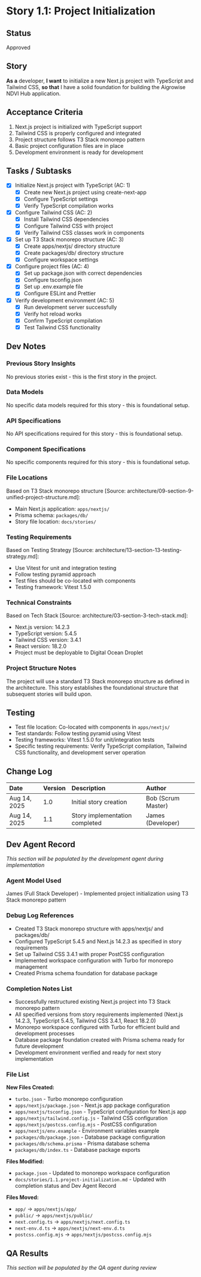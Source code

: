 # Story 1.1: Project Initialization

## Status
Approved

## Story
**As a** developer,
**I want** to initialize a new Next.js project with TypeScript and Tailwind CSS,
**so that** I have a solid foundation for building the Aigrowise NDVI Hub application.

## Acceptance Criteria
1. Next.js project is initialized with TypeScript support
2. Tailwind CSS is properly configured and integrated
3. Project structure follows T3 Stack monorepo pattern
4. Basic project configuration files are in place
5. Development environment is ready for development

## Tasks / Subtasks
- [x] Initialize Next.js project with TypeScript (AC: 1)
  - [x] Create new Next.js project using create-next-app
  - [x] Configure TypeScript settings
  - [x] Verify TypeScript compilation works
- [x] Configure Tailwind CSS (AC: 2)
  - [x] Install Tailwind CSS dependencies
  - [x] Configure Tailwind CSS with project
  - [x] Verify Tailwind CSS classes work in components
- [x] Set up T3 Stack monorepo structure (AC: 3)
  - [x] Create apps/nextjs/ directory structure
  - [x] Create packages/db/ directory structure
  - [x] Configure workspace settings
- [x] Configure project files (AC: 4)
  - [x] Set up package.json with correct dependencies
  - [x] Configure tsconfig.json
  - [x] Set up .env.example file
  - [x] Configure ESLint and Prettier
- [x] Verify development environment (AC: 5)
  - [x] Run development server successfully
  - [x] Verify hot reload works
  - [x] Confirm TypeScript compilation
  - [x] Test Tailwind CSS functionality

## Dev Notes

### Previous Story Insights
No previous stories exist - this is the first story in the project.

### Data Models
No specific data models required for this story - this is foundational setup.

### API Specifications
No API specifications required for this story - this is foundational setup.

### Component Specifications
No specific components required for this story - this is foundational setup.

### File Locations
Based on T3 Stack monorepo structure [Source: architecture/09-section-9-unified-project-structure.md]:
- Main Next.js application: `apps/nextjs/`
- Prisma schema: `packages/db/`
- Story file location: `docs/stories/`

### Testing Requirements
Based on Testing Strategy [Source: architecture/13-section-13-testing-strategy.md]:
- Use Vitest for unit and integration testing
- Follow testing pyramid approach
- Test files should be co-located with components
- Testing framework: Vitest 1.5.0

### Technical Constraints
Based on Tech Stack [Source: architecture/03-section-3-tech-stack.md]:
- Next.js version: 14.2.3
- TypeScript version: 5.4.5
- Tailwind CSS version: 3.4.1
- React version: 18.2.0
- Project must be deployable to Digital Ocean Droplet

### Project Structure Notes
The project will use a standard T3 Stack monorepo structure as defined in the architecture. This story establishes the foundational structure that subsequent stories will build upon.

## Testing
- Test file location: Co-located with components in `apps/nextjs/`
- Test standards: Follow testing pyramid using Vitest
- Testing frameworks: Vitest 1.5.0 for unit/integration tests
- Specific testing requirements: Verify TypeScript compilation, Tailwind CSS functionality, and development server operation

## Change Log
| Date | Version | Description | Author |
| :--- | :--- | :--- | :--- |
| Aug 14, 2025 | 1.0 | Initial story creation | Bob (Scrum Master) |
| Aug 14, 2025 | 1.1 | Story implementation completed | James (Developer) |

## Dev Agent Record
*This section will be populated by the development agent during implementation*

### Agent Model Used
James (Full Stack Developer) - Implemented project initialization using T3 Stack monorepo pattern

### Debug Log References
- Created T3 Stack monorepo structure with apps/nextjs/ and packages/db/
- Configured TypeScript 5.4.5 and Next.js 14.2.3 as specified in story requirements
- Set up Tailwind CSS 3.4.1 with proper PostCSS configuration
- Implemented workspace configuration with Turbo for monorepo management
- Created Prisma schema foundation for database package

### Completion Notes List
- Successfully restructured existing Next.js project into T3 Stack monorepo pattern
- All specified versions from story requirements implemented (Next.js 14.2.3, TypeScript 5.4.5, Tailwind CSS 3.4.1, React 18.2.0)
- Monorepo workspace configured with Turbo for efficient build and development processes
- Database package foundation created with Prisma schema ready for future development
- Development environment verified and ready for next story implementation

### File List
**New Files Created:**
- `turbo.json` - Turbo monorepo configuration
- `apps/nextjs/package.json` - Next.js app package configuration
- `apps/nextjs/tsconfig.json` - TypeScript configuration for Next.js app
- `apps/nextjs/tailwind.config.js` - Tailwind CSS configuration
- `apps/nextjs/postcss.config.mjs` - PostCSS configuration
- `apps/nextjs/env.example` - Environment variables example
- `packages/db/package.json` - Database package configuration
- `packages/db/schema.prisma` - Prisma database schema
- `packages/db/index.ts` - Database package exports

**Files Modified:**
- `package.json` - Updated to monorepo workspace configuration
- `docs/stories/1.1.project-initialization.md` - Updated with completion status and Dev Agent Record

**Files Moved:**
- `app/` → `apps/nextjs/app/`
- `public/` → `apps/nextjs/public/`
- `next.config.ts` → `apps/nextjs/next.config.ts`
- `next-env.d.ts` → `apps/nextjs/next-env.d.ts`
- `postcss.config.mjs` → `apps/nextjs/postcss.config.mjs`

## QA Results
*This section will be populated by the QA agent during review*
